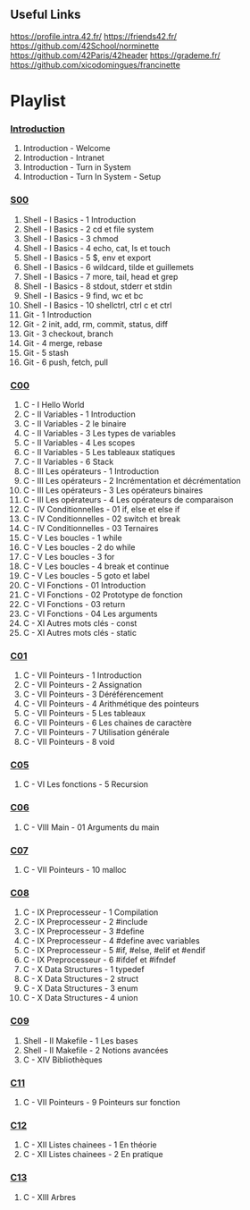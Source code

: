 ## Useful Links

https://profile.intra.42.fr/
https://friends42.fr/
https://github.com/42School/norminette
https://github.com/42Paris/42header
https://grademe.fr/
https://github.com/xicodomingues/francinette

# Playlist

### [Introduction](https://youtube.com/playlist?list=PLVQYiy6xNUxxd5TiZL87_v6JOx61umsUz)

1. Introduction - Welcome
2. Introduction - Intranet
3. Introduction - Turn in System
4. Introduction - Turn In System - Setup

### [S00](https://youtube.com/playlist?list=PLVQYiy6xNUxxhvwi0PGmXb5isUdVwmsg8)

1. Shell - I Basics - 1 Introduction
2. Shell - I Basics - 2 cd et file system
3. Shell - I Basics - 3 chmod
4. Shell - I Basics - 4 echo, cat, ls et touch
5. Shell - I Basics - 5 $, env et export
6. Shell - I Basics - 6 wildcard, tilde et guillemets
7. Shell - I Basics - 7 more, tail, head et grep
8. Shell - I Basics - 8 stdout, stderr et stdin
9. Shell - I Basics - 9 find, wc et bc
10. Shell - I Basics - 10 shellctrl, ctrl c et ctrl
11. Git - 1 Introduction
12. Git - 2 init, add, rm, commit, status, diff
13. Git - 3 checkout, branch
14. Git - 4 merge, rebase
15. Git - 5 stash
16. Git - 6 push, fetch, pull

### [C00](https://youtube.com/playlist?list=PLVQYiy6xNUxz5wbzZn4tfUhF4djgzscB-)

1. C - I Hello World
2. C - II Variables - 1 Introduction
3. C - II Variables - 2 le binaire
4. C - II Variables - 3 Les types de variables
5. C - II Variables - 4 Les scopes
6. C - II Variables - 5 Les tableaux statiques
7. C - II Variables - 6 Stack
8. C - III Les opérateurs - 1 Introduction
9. C - III Les opérateurs - 2 Incrémentation et décrémentation
10. C - III Les opérateurs - 3 Les opérateurs binaires
11. C - III Les opérateurs - 4 Les opérateurs de comparaison
12. C - IV Conditionnelles - 01 if, else et else if
13. C - IV Conditionnelles - 02 switch et break
14. C - IV Conditionnelles - 03 Ternaires
15. C - V Les boucles - 1 while
16. C - V Les boucles - 2 do while
17. C - V Les boucles - 3 for
18. C - V Les boucles - 4 break et continue
19. C - V Les boucles - 5 goto et label
20. C - VI Fonctions - 01 Introduction
21. C - VI Fonctions - 02 Prototype de fonction
22. C - VI Fonctions - 03 return
23. C - VI Fonctions - 04 Les arguments
24. C - XI Autres mots clés - const
25. C - XI Autres mots clés - static

### [C01](https://www.youtube.com/playlist?list=PLVQYiy6xNUxytsXWxZx6odBJMbRktIHTs)

1. C - VII Pointeurs - 1 Introduction
2. C - VII Pointeurs - 2 Assignation
3. C - VII Pointeurs - 3 Déréférencement
4. C - VII Pointeurs - 4 Arithmétique des pointeurs
5. C - VII Pointeurs - 5 Les tableaux
6. C - VII Pointeurs - 6 Les chaines de caractère
7. C - VII Pointeurs - 7 Utilisation générale
8. C - VII Pointeurs - 8 void

### [C05](https://youtube.com/playlist?list=PLVQYiy6xNUxxZbeH9b0VC-nC6QsJRw5Ah)

1. C - VI Les fonctions - 5 Recursion

### [C06](https://youtube.com/playlist?list=PLVQYiy6xNUxxDlCkkCX262SI90TsllYUW)

1. C - VIII Main - 01 Arguments du main

### [C07](https://youtube.com/playlist?list=PLVQYiy6xNUxzNYF00nlmx624twFlamqLt)

1. C - VII Pointeurs - 10 malloc

### [C08](https://youtube.com/playlist?list=PLVQYiy6xNUxxMI_GiGGb2hxMcd3IwNYRy)

1. C - IX Preprocesseur - 1 Compilation
2. C - IX Preprocesseur - 2 #include
3. C - IX Preprocesseur - 3 #define
4. C - IX Preprocesseur - 4 #define avec variables
5. C - IX Preprocesseur - 5 #if, #else, #elif et #endif
6. C - IX Preprocesseur - 6 #ifdef et #ifndef
7. C - X Data Structures - 1 typedef
8. C - X Data Structures - 2 struct
9. C - X Data Structures - 3 enum
10. C - X Data Structures - 4 union

### [C09](https://youtube.com/playlist?list=PLVQYiy6xNUxw6n6q_i8wek6U7t7CeAXhU)

1. Shell - II Makefile - 1 Les bases
2. Shell - II Makefile - 2 Notions avancées
3. C - XIV Bibliothèques

### [C11](https://youtube.com/playlist?list=PLVQYiy6xNUxx8sKygTdqtOPytqN7sb0Vz)

1. C - VII Pointeurs - 9 Pointeurs sur fonction

### [C12](https://youtube.com/playlist?list=PLVQYiy6xNUxwmUOmyYSaI6gD1UyfF9MSj)

1. C - XII Listes chainees - 1 En théorie
2. C - XII Listes chainees - 2 En pratique

### [C13](https://youtube.com/playlist?list=PLVQYiy6xNUxzusAgMiybYwkLvuMFbVat9)

1. C - XIII Arbres
